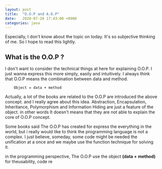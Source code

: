 ```yaml
---
layout: post
title:  "O.O.P and A.O.P"
date:   2020-07-28 17:43:00 +0900
categories: java
---
```


Especially, I don't know about the topic on today. It's so subjective thinking of me. So I hope to read this lightly.

## What is the O.O.P ?

I don't want to consider the technical things at here for explaining O.O.P. I just wanna express this more simply, easily and intuitively.
I always think that O.O.P means the combination between data and method.

```
    Object = data + method
```

Actually, a lot of the books are related to the O.O.P are introduced the above concept. and I really agree about this idea.
Abstraction, Encapsulation, Inheritance, Polymorphism and Information Hiding are just a feature of the object. in other words
It doesn't means that they are not able to explain the core of O.O.P concept. 

Some books said The O.O.P has created for express the everything in the world, but i really would like to think 
the programming language is not a complex. I just believe, someday, some code might be needed the unification at a once and
we maybe use the function technique for solving it.

in the programming perspective, The O.O.P use the object __(data + method)__ for theusability, code re